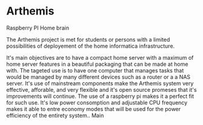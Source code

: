 # Arthemis
Raspberry PI Home brain

The Arthemis project is met for students or persons with a limited possibilities of deployement of the home informatica infrastructure.

It's main objectives are to have a compact home server with a maximum of home server features in a beautiful packaging that can be made at home with. The tageted use is to have one computer that manages tasks that would be managed by many different devices such as a router or a a NAS server. It's use of mainstream components make the Arthemis system very effective, afforable, and very flexible and it's open source promeses that it's improvements will continue. The use of a raspberry pi makes it a perfect fit for such use. It's low power consomption and adjustable CPU frequency makes it able to entre economy modes that will be used for the power efficiency of the entirety system..
Main 
